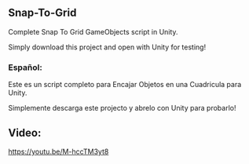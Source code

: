 ## Snap-To-Grid
Complete Snap To Grid GameObjects script in Unity.

Simply download this project and open with Unity for testing!

### Español:
Este es un script completo para Encajar Objetos en una Cuadricula para Unity.

Simplemente descarga este projecto y abrelo con Unity para probarlo!

## Video:
https://youtu.be/M-hccTM3yt8

